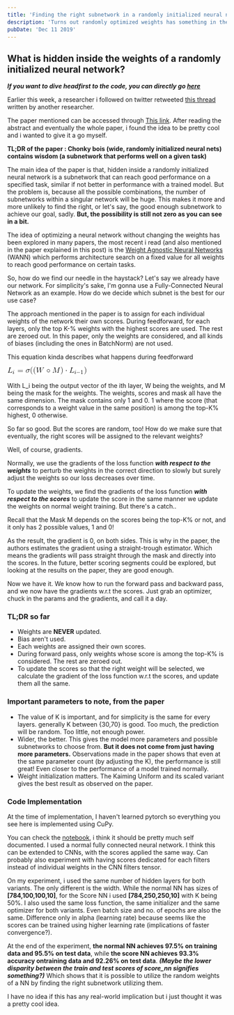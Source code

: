 ```yaml
---
title: 'Finding the right subnetwork in a randomly initialized neural network'
description: 'Turns out randomly optimized weights has something in them...'
pubDate: 'Dec 11 2019'
---
```

## What is hidden inside the weights of a randomly initialized neural network?

***If you want to dive headfirst to the code, you can directly go [here](https://github.com/usamahjundia/paper-implementation/tree/master/Whats%20in%20the%20weights%20of%20a%20randomly%20initialized%20nn)***

Earlier this week, a researcher i followed on twitter retweeted [this thread](https://twitter.com/Mitchnw/status/1201575787100561408) written by another researcher.

The paper mentioned can be accessed through [This link](https://arxiv.org/abs/1911.13299). After reading the abstract and eventually the whole paper, i found the idea to be pretty cool and i wanted to give it a go myself.

**TL;DR of the paper : Chonky bois (wide, randomly initialized neural nets) contains wisdom (a subnetwork that performs well on a given task)**

The main idea of the paper is that, hidden inside a randomly initialized neural network is a subnetwork that can reach good performance on a specified task, similar if not better in performance with a trained model. But the problem is, because all the possible combinations, the number of subnetworks within a singular network will be huge. This makes it more and more unlikely to find the right, or let's say, the good enough subnetwork to achieve our goal, sadly. **But, the possibility is still not zero as you can see in a bit.**

The idea of optimizing a neural network without changing the weights has been explored in many papers, the most recent i read (and also mentioned in the paper explained in this post) is the [Weight Agnostic Neural Networks](https://weightagnostic.github.io/) (WANN) which performs architecture search on a fixed value for all weights to reach good performance on certain tasks. 

So, how do we find our needle in the haystack? Let's say we already have our network. For simplicity's sake, I'm gonna use a Fully-Connected Neural Network as an example. How do we decide which subnet is the best for our use case?

The approach mentioned in the paper is to assign for each individual weights of the network their own scores. During feedforward, for each layers, only the top K-% weights with the highest scores are used. The rest are zeroed out. In this paper, only the weights are considered, and all kinds of biases (including the ones in BatchNorm) are not used.

This equation kinda describes what happens during feedforward

![feedforward.gif](../../assets/feedforward.gif)


With L_i being the output vector of the ith layer, W being the weights, and M being the mask for the weights. The weights, scores and mask all have the same dimension. The mask contains only 1 and 0. 1 where the score (that corresponds to a weight value in the same position) is among the top-K% highest, 0 otherwise.

So far so good. But the scores are random, too! How do we make sure that eventually, the right scores will be assigned to the relevant weights? 

Well, of course, gradients.

Normally, we use the gradients of the loss function ***with respect to the weights*** to perturb the weights in the correct direction to slowly but surely adjust the weights so our loss decreases over time.

To update the weights, we find the gradients of the loss function ***with respect to the scores*** to update the score in the same manner we update the weights on normal weight training. But there's a catch..

Recall that the Mask M depends on the scores being the top-K% or not, and it only has 2 possible values, 1 and 0! 

As the result, the gradient is 0, on both sides. This is why in the paper, the authors estimates the gradient using a straight-trough estimator. Which means the gradients will pass straight through the mask and directly into the scores. In the future, better scoring segments could be explored, but looking at the results on the paper, they are good enough.

Now we have it. We know how to run the forward pass and backward pass, and we now have the gradients w.r.t the scores. Just grab an optimizer, chuck in the params and the gradients, and call it a day.

### **TL;DR so far**
- Weights are **NEVER** updated.
- Bias aren't used.
- Each weights are assigned their own scores.
- During forward pass, only weights whose score is among the top-K% is considered. The rest are zeroed out.
- To update the scores so that the right weight will be selected, we calculate the gradient of the loss function w.r.t the scores, and update them all the same.

### **Important parameters to note, from the paper**
- The value of K is important, and for simplicity is the same for every layers. generally K between {30,70} is good. Too much, the prediction will be random. Too little, not enough power.
- Wider, the better. This gives the model more parameters and possible subnetworks to choose from. **But it does not come from just having more parameters.** Observations made in the paper shows that even at the same parameter count (by adjusting the K), the performance is still great! Even closer to the performance of a model trained normally.
- Weight initialization matters. The Kaiming Uniform and its scaled variant gives the best result as observed on the paper.

### Code Implementation
At the time of implementation, I haven't learned pytorch so everything you see here is implemented using CuPy.

You can check the [notebook](https://github.com/usamahjundia/paper-implementation/blob/master/Whats%20in%20the%20weights%20of%20a%20randomly%20initialized%20nn/Paper%20Implementation.ipynb), i think it should be pretty much self documented. I used a normal fully connected neural network. I think this can be extended to CNNs, with the scores applied the same way. Can probably also experiment with having scores dedicated for each filters instead of individual weights in the CNN filters tensor.

On my experiment, i used the same number of hidden layers for both variants. The only different is the width. While the normal NN has sizes of **[784,100,100,10]**, for the Score NN i used **[784,250,250,10]** with K being 50%. I also used the same loss function, the same initializer and the same optimizer for both variants. Even batch size and no. of epochs are also the same. Difference only in alpha (learning rate) because seems like the scores can be trained using higher learning rate (implications of faster convergence?).

At the end of the experiment, **the normal NN achieves 97.5% on training data and 95.5% on test data**, while **the score NN achieves 93.3% accuracy ontraining data and 92.26% on test data**. ***(Maybe the lower disparity between the train and test scores of score_nn signifies something?)*** Which shows that it is possible to utilize the random weights of a NN by finding the right subnetwork utilizing them.

I have no idea if this has any real-world implication but i just thought it was a pretty cool idea.
